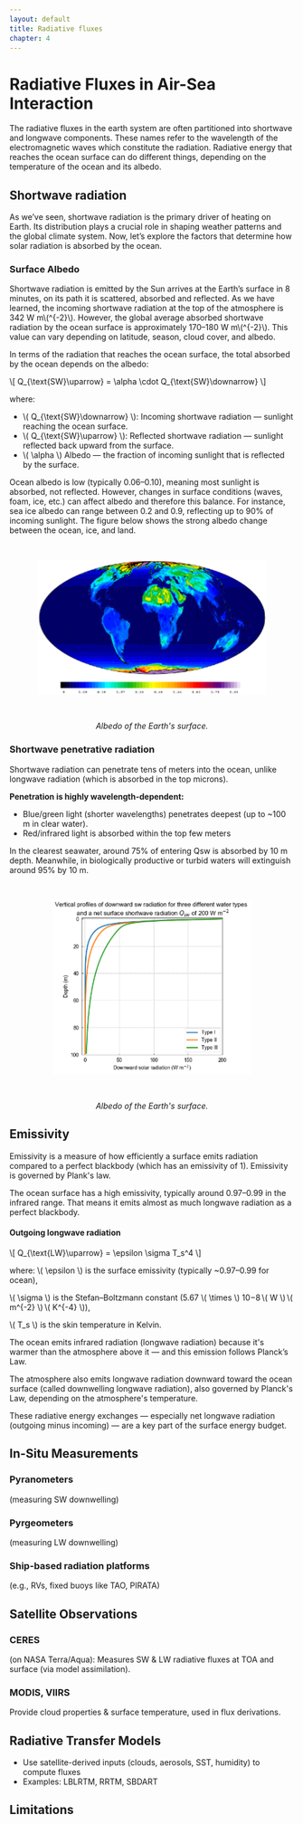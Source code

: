 ```yaml
---
layout: default
title: Radiative fluxes
chapter: 4
---
```


<h1> Radiative Fluxes in Air-Sea Interaction </h1>

The radiative fluxes in the earth system are often partitioned into shortwave and longwave components. These names refer to the wavelength of the electromagnetic waves which constitute the radiation. Radiative energy that reaches the ocean surface can do different things, depending on the temperature of the ocean and its albedo. 

<h2>Shortwave radiation</h2>

As we’ve seen, shortwave radiation is the primary driver of heating on Earth. Its distribution plays a crucial role in shaping weather patterns and the global climate system. Now, let’s explore the factors that determine how solar radiation is absorbed by the ocean. 

<h3>Surface Albedo</h3>

Shortwave radiation is emitted by the Sun arrives at the Earth’s surface in 8 minutes, on its path it is scattered, absorbed and reflected. As we have learned, the incoming shortwave radiation at the top of the atmosphere is 342 W m\\(^{-2}\\). However, the global average absorbed shortwave radiation by the ocean surface is approximately 170–180 W m\\(^{-2}\\). This value can vary depending on latitude, season, cloud cover, and albedo.

In terms of the radiation that reaches the ocean surface, the total absorbed by the ocean depends on the albedo:

\\[ Q_{\text{SW}\uparrow} = \alpha \cdot Q_{\text{SW}\downarrow} \\]

where:
- \\( Q_{\text{SW}\downarrow} \\)​: Incoming shortwave radiation — sunlight reaching the ocean surface.
- \\( Q_{\text{SW}\uparrow} \\): Reflected shortwave radiation — sunlight reflected back upward from the surface.
- \\( \alpha \\) Albedo — the fraction of incoming sunlight that is reflected by the surface.

Ocean albedo is low (typically 0.06–0.10), meaning most sunlight is absorbed, not reflected. However, changes in surface conditions (waves, foam, ice, etc.) can affect albedo and therefore this balance. For instance, sea ice albedo can range between 0.2 and 0.9, reflecting up to 90% of incoming sunlight. The figure below shows the strong albedo change between the ocean, ice, and land.

<div style="text-align: center;">
  <img src="assets/images/albedo.png" alt="albedo" style="width: 80%; margin: 30px 0;">
  <p><em>Albedo of the Earth's surface.</em></p>
</div>

<h3>Shortwave penetrative radiation</h3>

Shortwave radiation can penetrate tens of meters into the ocean, unlike longwave radiation (which is absorbed in the top microns).

**Penetration is highly wavelength-dependent:**

- Blue/green light (shorter wavelengths) penetrates deepest (up to ~100 m in clear water).
- Red/infrared light is absorbed within the top few meters

In the clearest seawater, around 75% of entering Qsw is absorbed by 10 m depth. Meanwhile, in biologically productive or turbid waters will extinguish around 95% by 10 m.

<div style="text-align: center;">
  <img src="assets/images/sw-pen.png" alt="sw-pen" style="width: 70%; margin: 30px 0;">
  <p><em>Albedo of the Earth's surface.</em></p>
</div>


<h2>Emissivity</h2>

Emissivity is a measure of how efficiently a surface emits radiation compared to a perfect blackbody (which has an emissivity of 1). Emissivity is governed by Plank's law.

The ocean surface has a high emissivity, typically around 0.97–0.99 in the infrared range. That means it emits almost as much longwave radiation as a perfect blackbody.

<h4>Outgoing longwave radiation</h4>

\\[ Q_{\text{LW}\uparrow} = \epsilon \sigma T_s^4 \\]

where:
\\( \epsilon \\) is the surface emissivity (typically ~0.97–0.99 for ocean),

\\( \sigma \\) is the Stefan–Boltzmann constant (5.67 \\( \times \\) 10−8 \\( W \\) \\( m^{-2} \\) \\( K^{-4} \\)),

\\( T_s \\)​ is the skin temperature in Kelvin.

The ocean emits infrared radiation (longwave radiation) because it's warmer than the atmosphere above it — and this emission follows Planck’s Law.

The atmosphere also emits longwave radiation downward toward the ocean surface (called downwelling longwave radiation), also governed by Planck's Law, depending on the atmosphere's temperature.

These radiative energy exchanges — especially net longwave radiation (outgoing minus incoming) — are a key part of the surface energy budget.

<h2>In-Situ Measurements</h2>

<h3>Pyranometers</h3>

(measuring SW downwelling)

<h3>Pyrgeometers</h3>

(measuring LW downwelling)

<h3>Ship-based radiation platforms</h3>

(e.g., RVs, fixed buoys like TAO, PIRATA)

<h2>Satellite Observations</h2>

<h3>CERES</h3>

(on NASA Terra/Aqua): Measures SW & LW radiative fluxes at TOA and surface (via model assimilation).

<h3>MODIS, VIIRS</h3>

Provide cloud properties & surface temperature, used in flux derivations.

<h2>Radiative Transfer Models</h2>

- Use satellite-derived inputs (clouds, aerosols, SST, humidity) to compute fluxes
- Examples: LBLRTM, RRTM, SBDART

<h2>Limitations</h2>

